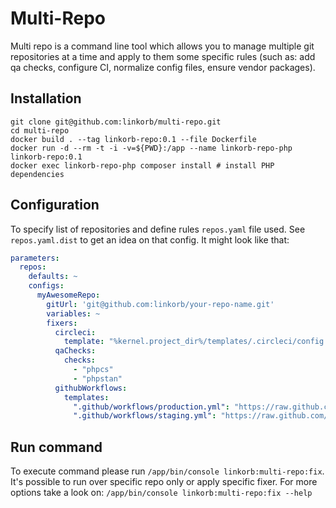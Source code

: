 Multi-Repo
==========
Multi repo is a command line tool which allows you to manage multiple git repositories at a time and apply to them some specific rules (such as: add qa checks, configure CI, normalize config files, ensure vendor packages).

## Installation

    git clone git@github.com:linkorb/multi-repo.git
    cd multi-repo
    docker build . --tag linkorb-repo:0.1 --file Dockerfile
    docker run -d --rm -t -i -v=${PWD}:/app --name linkorb-repo-php linkorb-repo:0.1
    docker exec linkorb-repo-php composer install # install PHP dependencies

## Configuration

To specify list of repositories and define rules `repos.yaml` file used. See `repos.yaml.dist` to get an idea on that config. It might look like that:
```yaml
parameters:
  repos:
    defaults: ~
    configs:
      myAwesomeRepo:
        gitUrl: 'git@github.com:linkorb/your-repo-name.git'
        variables: ~
        fixers:
          circleci:
            template: "%kernel.project_dir%/templates/.circleci/config.yml.twig"
          qaChecks:
            checks:
              - "phpcs"
              - "phpstan"
          githubWorkflows:
            templates:
              ".github/workflows/production.yml": "https://raw.github.com/…./production.yml.twig"
              ".github/workflows/staging.yml": "https://raw.github.com/…./staging.yml.twig"
```

## Run command
To execute command please run `/app/bin/console linkorb:multi-repo:fix`. It's possible to run over specific repo only or apply specific fixer. For more options take a look on: `/app/bin/console linkorb:multi-repo:fix --help` 

